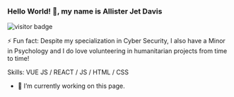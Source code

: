 ### Hello World! 👋, my name is Allister Jet Davis

![visitor badge](https://visitor-badge.laobi.icu/badge?page_id=jwenjian.visitor-badge&left_color=red&right_color=green&left_text=Hello%20Visitors)

⚡ Fun fact: Despite my specialization in Cyber Security, I also have a Minor in Psychology and I do love volunteering in humanitarian projects from time to time!

Skills: VUE JS / REACT / JS / HTML / CSS

- 🔭 I’m currently working on this page. 
